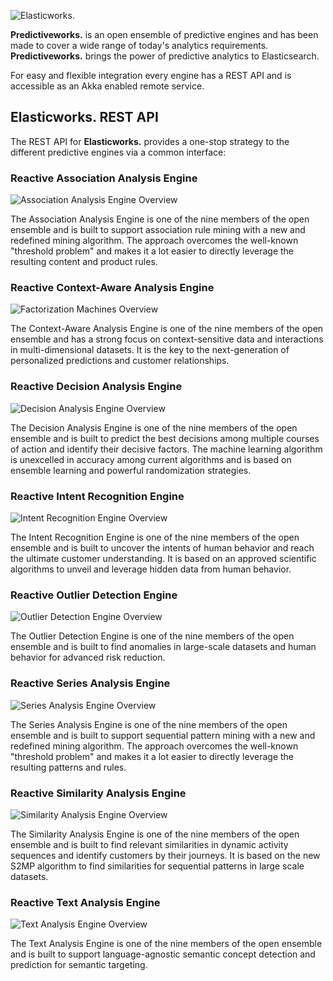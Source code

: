 ![Elasticworks.](https://raw.githubusercontent.com/skrusche63/spark-rest/master/images/predictiveworks.png)

**Predictiveworks.** is an open ensemble of predictive engines and has been made to cover a wide range of today's analytics 
requirements. **Predictiveworks.**  brings the power of predictive analytics to Elasticsearch.

For easy and flexible integration every engine has a REST API and is accessible as an Akka enabled remote service.

## Elasticworks. REST API

The REST API for **Elasticworks.** provides a one-stop strategy to the different predictive engines via a common interface:

### Reactive Association Analysis Engine

![Association Analysis Engine Overview](https://raw.githubusercontent.com/skrusche63/spark-rest/master/images/association-rules-overview.png)

The Association Analysis Engine is one of the nine members of the open ensemble and is built to support association rule mining with a new and redefined 
mining algorithm. The approach overcomes the well-known "threshold problem" and makes it a lot easier to directly leverage the resulting content and product rules.


### Reactive Context-Aware Analysis Engine

![Factorization Machines Overview](https://raw.githubusercontent.com/skrusche63/spark-rest/master/images/factorization-machines-overview.png)

The Context-Aware Analysis Engine is one of the nine members of the open ensemble and has a strong focus on context-sensitive data and interactions in 
multi-dimensional datasets. It is the key to the next-generation of personalized predictions and customer relationships.
  

### Reactive Decision Analysis Engine

![Decision Analysis Engine Overview](https://raw.githubusercontent.com/skrusche63/spark-rest/master/images/decision-analysis-overview.png)

The Decision Analysis Engine is one of the nine members of the open ensemble and is built to predict the best decisions among multiple courses of action 
and identify their decisive factors. The machine learning algorithm is unexcelled in accuracy among current algorithms and is based on ensemble learning 
and powerful randomization strategies. 


### Reactive Intent Recognition Engine

![Intent Recognition Engine Overview](https://raw.githubusercontent.com/skrusche63/spark-rest/master/images/intent-recognition-overview.png)

The Intent Recognition Engine is one of the nine members of the open ensemble and is built to uncover the intents of human behavior and reach
the ultimate customer understanding. It is based on an approved scientific algorithms to unveil and leverage hidden data from human behavior. 


### Reactive Outlier Detection Engine

![Outlier Detection Engine Overview](https://raw.githubusercontent.com/skrusche63/spark-rest/master/images/outlier-detection-overview.png)

The Outlier Detection Engine is one of the nine members of the open ensemble and is built to find anomalies in large-scale datasets and human behavior 
for advanced risk reduction. 


### Reactive Series Analysis Engine

![Series Analysis Engine Overview](https://raw.githubusercontent.com/skrusche63/spark-rest/master/images/series-analysis-overview.png)

The Series Analysis Engine is one of the nine members of the open ensemble and is built to support sequential pattern mining with a new and redefined 
mining algorithm. The approach overcomes the well-known "threshold problem" and makes it a lot easier to directly leverage the resulting patterns and rules.


### Reactive Similarity Analysis Engine

![Similarity Analysis Engine Overview](https://raw.githubusercontent.com/skrusche63/spark-rest/master/images/similarity-analysis-overview.png)

The Similarity Analysis Engine is one of the nine members of the open ensemble and is built to find relevant similarities in dynamic activity sequences and 
identify customers by their journeys. It is based on the new S2MP algorithm to find similarities for sequential patterns in large scale datasets. 


### Reactive Text Analysis Engine

![Text Analysis Engine Overview](https://raw.githubusercontent.com/skrusche63/scala-rest/master/images/text-analysis-overview.png)

The Text Analysis Engine is one of the nine members of the open ensemble and is built to support language-agnostic semantic concept detection and prediction 
for semantic targeting.
